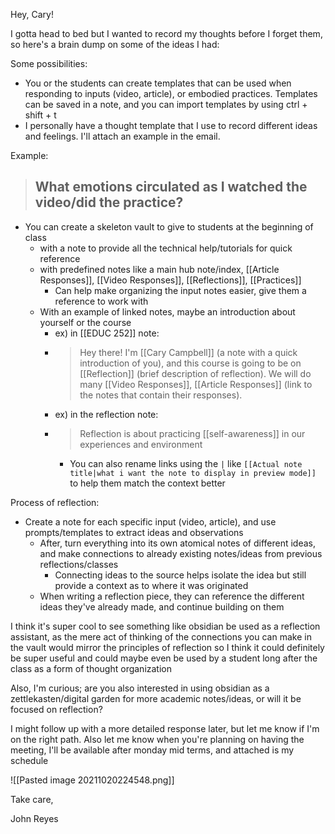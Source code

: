 Hey, Cary!

I gotta head to bed but I wanted to record my thoughts before I forget them, so here's a brain dump on some of the ideas I had:

Some possibilities:
- You or the students can create templates that can be used when responding to inputs (video, article), or embodied practices. Templates can be saved in a note, and you can import templates by using ctrl + shift + t
- I personally have a thought template that I use to record different ideas and feelings. I'll attach an example in the email.

Example:
> **What emotions circulated as I watched the video/did the practice?**
> - 

- You can create a skeleton vault to give to students at the beginning of class
	- with a note to provide all the technical help/tutorials for quick reference
	- with predefined notes like a main hub note/index, [[Article Responses]], [[Video Responses]], [[Reflections]], [[Practices]]
		- Can help make organizing the input notes easier, give them a reference to work with
	- With an example of linked notes, maybe an introduction about yourself or the course
		- ex) in [[EDUC 252]] note:
		- >Hey there! I'm [[Cary Campbell]] (a note with a quick introduction of you), and this course is going to be on [[Reflection]] (brief description of reflection). We will do many [[Video Responses]], [[Article Responses]] (link to the notes that contain their responses). 
		- ex) in the reflection note:
		- >Reflection is about practicing [[self-awareness]] in our experiences and environment
			- You can also rename links using the `|` like `[[Actual note title|what i want the note to display in preview mode]]` to help them match the context better


Process of reflection:
- Create a note for each specific input (video, article), and use prompts/templates to extract ideas and observations
	- After, turn everything into its own atomical notes of different ideas, and make connections to already existing notes/ideas from previous reflections/classes
		- Connecting ideas to the source helps isolate the idea but still provide a context as to where it was originated
	- When writing a reflection piece, they can reference the different ideas they've already made, and continue building on them

I think it's super cool to see something like obsidian be used as a reflection assistant, as the mere act of thinking of the connections you can make in the vault would mirror the principles of reflection so I think it could definitely be super useful and could maybe even be used by a student long after the class as a form of thought organization

Also, I'm curious; are you also interested in using obsidian as a zettlekasten/digital garden for more academic notes/ideas, or will it be focused on reflection?

I might follow up with a more detailed response later, but let me know if I'm on the right path. Also let me know when you're planning on having the meeting, I'll be available after monday mid terms, and attached is my schedule

![[Pasted image 20211020224548.png]]


Take care,

John Reyes